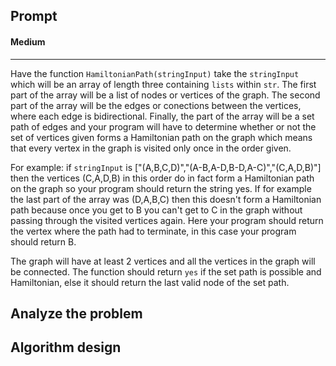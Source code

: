 ## Prompt
#### Medium
---
Have the function `HamiltonianPath(stringInput)` take the `stringInput` which will be an array of length three containing `lists` within `str`. The first part of the array will be a list of nodes or vertices of the graph. The second part of the array will be the edges or conections between the vertices,  where each edge is bidirectional. Finally, the part of the array will be a set path of edges and your program will have to determine whether or not the set of vertices given forms a Hamiltonian path on the graph which means that every vertex in the graph is visited only once in the order given. 

For example: if `stringInput` is ["(A,B,C,D)","(A-B,A-D,B-D,A-C)","(C,A,D,B)"] then the vertices (C,A,D,B) in this order do in fact form a Hamiltonian path on the graph so your program should return the string yes. If for example the last part of the array was (D,A,B,C) then this doesn't form a Hamiltonian path because once you get to B you can't get to C in the graph without passing through the visited vertices again. Here your program should return the vertex where the path had to terminate, in this case your program should return B. 

The graph will have at least 2 vertices and all the vertices in the graph will be connected.
The function should return `yes` if the set path is possible and Hamiltonian, else it should return the last valid node of the set path.

## Analyze the problem

## Algorithm design
